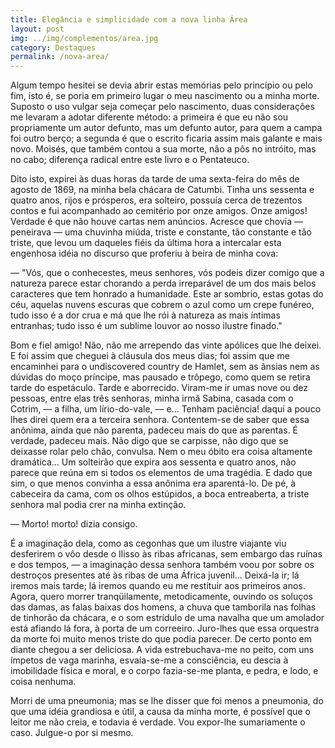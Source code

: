 ```yaml
---
title: Elegância e simplicidade com a nova linha Área
layout: post
img: ../img/complementos/area.jpg
category: Destaques
permalink: /nova-area/
---
```


Algum tempo hesitei se devia abrir estas memórias pelo princípio ou pelo fim, isto é, se poria em primeiro lugar o meu nascimento ou a minha morte. Suposto o uso vulgar seja começar pelo nascimento, duas considerações me levaram a adotar diferente método: a primeira é que eu não sou propriamente um autor defunto, mas um defunto autor, para quem a campa foi outro berço; a segunda é que o escrito ficaria assim mais galante e mais novo. Moisés, que também contou a sua morte, não a pôs no intróito, mas no cabo; diferença radical entre este livro e o Pentateuco.

Dito isto, expirei às duas horas da tarde de uma sexta-feira do mês de agosto de 1869, na minha bela chácara de Catumbi. Tinha uns sessenta e quatro anos, rijos e prósperos, era solteiro, possuía cerca de trezentos contos e fui acompanhado ao cemitério por onze amigos. Onze amigos! Verdade é que não houve cartas nem anúncios. Acresce que chovia — peneirava — uma chuvinha miúda, triste e constante, tão constante e tão triste, que levou um daqueles fiéis da última hora a intercalar esta engenhosa idéia no discurso que proferiu à beira de minha cova:

— "Vós, que o conhecestes, meus senhores, vós podeis dizer comigo que a natureza parece estar chorando a perda irreparável de um dos mais belos caracteres que tem honrado a humanidade. Este ar sombrio, estas gotas do céu, aquelas nuvens escuras que cobrem o azul como um crepe funéreo, tudo isso é a dor crua e má que lhe rói à natureza as mais íntimas entranhas; tudo isso é um sublime louvor ao nosso ilustre finado."

Bom e fiel amigo! Não, não me arrependo das vinte apólices que lhe deixei. E foi assim que cheguei à cláusula dos meus dias; foi assim que me encaminhei para o undiscovered country de Hamlet, sem as ânsias nem as dúvidas do moço príncipe, mas pausado e trôpego, como quem se retira tarde do espetáculo. Tarde e aborrecido. Viram-me ir umas nove ou dez pessoas, entre elas três senhoras, minha irmã Sabina, casada com o Cotrim, — a filha, um lírio-do-vale, — e... Tenham paciência! daqui a pouco lhes direi quem era a terceira senhora. Contentem-se de saber que essa anônima, ainda que não parenta, padeceu mais do que as parentas. É verdade, padeceu mais. Não digo que se carpisse, não digo que se deixasse rolar pelo chão, convulsa. Nem o meu óbito era coisa altamente dramática... Um solteirão que expira aos sessenta e quatro anos, não parece que reúna em si todos os elementos de uma tragédia. E dado que sim, o que menos convinha a essa anônima era aparentá-lo. De pé, à cabeceira da cama, com os olhos estúpidos, a boca entreaberta, a triste senhora mal podia crer na minha extinção.

— Morto! morto! dizia consigo.

É a imaginação dela, como as cegonhas que um ilustre viajante viu desferirem o vôo desde o Ilisso às ribas africanas, sem embargo das ruínas e dos tempos, — a imaginação dessa senhora também voou por sobre os destroços presentes até às ribas de uma África juvenil... Deixá-la ir; lá iremos mais tarde; lá iremos quando eu me restituir aos primeiros anos. Agora, quero morrer tranqüilamente, metodicamente, ouvindo os soluços das damas, as falas baixas dos homens, a chuva que tamborila nas folhas de tinhorão da chácara, e o som estrídulo de uma navalha que um amolador está afiando lá fora, à porta de um correeiro. Juro-lhes que essa orquestra da morte foi muito menos triste do que podia parecer. De certo ponto em diante chegou a ser deliciosa. A vida estrebuchava-me no peito, com uns ímpetos de vaga marinha, esvaía-se-me a consciência, eu descia à imobilidade física e moral, e o corpo fazia-se-me planta, e pedra, e lodo, e coisa nenhuma.

Morri de uma pneumonia; mas se lhe disser que foi menos a pneumonia, do que uma idéia grandiosa e útil, a causa da minha morte, é possível que o leitor me não creia, e todavia é verdade. Vou expor-lhe sumariamente o caso. Julgue-o por si mesmo.




